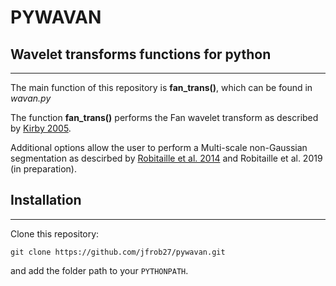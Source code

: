 # PYWAVAN

## Wavelet transforms functions for python
-------------------------------

The main function of this repository is **fan_trans()**, which can be found in *wavan.py*

The function **fan_trans()** performs the Fan wavelet transform as described by [Kirby 2005](http://adsabs.harvard.edu/abs/2005CG.....31..846K).

Additional options allow the user to perform a Multi-scale non-Gaussian segmentation as descirbed by [Robitaille et al. 2014](http://adsabs.harvard.edu/abs/2014MNRAS.440.2726R) and Robitaille et al. 2019 (in preparation).

## Installation
-------------------------------

Clone this repository:

`git clone https://github.com/jfrob27/pywavan.git`

and add the folder path to your `PYTHONPATH`.